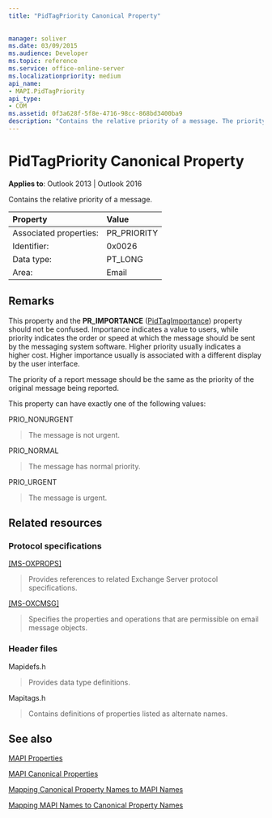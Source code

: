 ```yaml
---
title: "PidTagPriority Canonical Property"
 
 
manager: soliver
ms.date: 03/09/2015
ms.audience: Developer
ms.topic: reference
ms.service: office-online-server
ms.localizationpriority: medium
api_name:
- MAPI.PidTagPriority
api_type:
- COM
ms.assetid: 0f3a628f-5f8e-4716-98cc-868bd3400ba9
description: "Contains the relative priority of a message. The priority of a report message should be the same as the priority of the original message being reported."
---
```


# PidTagPriority Canonical Property

  
  
**Applies to**: Outlook 2013 | Outlook 2016 
  
Contains the relative priority of a message.
  
|Property |Value |
|:-----|:-----|
|Associated properties:  <br/> |PR_PRIORITY  <br/> |
|Identifier:  <br/> |0x0026  <br/> |
|Data type:  <br/> |PT_LONG  <br/> |
|Area:  <br/> |Email  <br/> |
   
## Remarks

This property and the **PR_IMPORTANCE** ([PidTagImportance](pidtagimportance-canonical-property.md)) property should not be confused. Importance indicates a value to users, while priority indicates the order or speed at which the message should be sent by the messaging system software. Higher priority usually indicates a higher cost. Higher importance usually is associated with a different display by the user interface.
  
The priority of a report message should be the same as the priority of the original message being reported.
  
This property can have exactly one of the following values:
  
PRIO_NONURGENT 
  
> The message is not urgent.
    
PRIO_NORMAL 
  
> The message has normal priority.
    
PRIO_URGENT 
  
> The message is urgent.
    
## Related resources

### Protocol specifications

[[MS-OXPROPS]](https://msdn.microsoft.com/library/f6ab1613-aefe-447d-a49c-18217230b148%28Office.15%29.aspx)
  
> Provides references to related Exchange Server protocol specifications.
    
[[MS-OXCMSG]](https://msdn.microsoft.com/library/7fd7ec40-deec-4c06-9493-1bc06b349682%28Office.15%29.aspx)
  
> Specifies the properties and operations that are permissible on email message objects.
    
### Header files

Mapidefs.h
  
> Provides data type definitions.
    
Mapitags.h
  
> Contains definitions of properties listed as alternate names.
    
## See also



[MAPI Properties](mapi-properties.md)
  
[MAPI Canonical Properties](mapi-canonical-properties.md)
  
[Mapping Canonical Property Names to MAPI Names](mapping-canonical-property-names-to-mapi-names.md)
  
[Mapping MAPI Names to Canonical Property Names](mapping-mapi-names-to-canonical-property-names.md)

